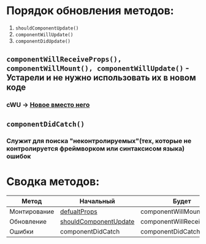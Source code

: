 # Порядок обновления методов:
1. `shouldComponentUpdate()`
2. `componentWillUpdate()`
3. `componentDidUpdate()`

## `componentWillReceiveProps(), componentWillMount(), componentWillUpdate()`  - Устарели и не нужно использовать их в новом коде
### cWU -> [Новое вместо него](https://ru.reactjs.org/docs/react-component.html#unsafe_componentwillupdate)


## `componentDidCatch()`
### Служит для поиска "неконтролируемых"(тех, которые не контролируется фреймворком или синтаксисом языка) ошибок


# Сводка методов:
| Метод | Начальный | Будет | Было |
| ----- | --------- | ----- | ---- |
| Монтирование | [defualtProps](https://ru.reactjs.org/docs/react-component.html#defaultprops) | componentWillMount | [componentDidMount](https://ru.reactjs.org/docs/react-component.html#componentdidmount) |
| Обновление | [shouldComponentUpdate](https://ru.reactjs.org/docs/react-component.html#shouldcomponentupdate) | componentWillReceiveProps | [componentDidUpdate](https://ru.reactjs.org/docs/react-component.html#componentdidupdate) |
| Ошибки | componentDidCatch | componentDidCatch | componentDidCatch |